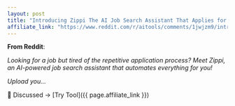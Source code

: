 ```yaml
---
layout: post
title: "Introducing Zippi The AI Job Search Assistant That Applies for You"
affiliate_link: "https://www.reddit.com/r/aitools/comments/1jwjzm9/introducing_zippi_the_ai_job_search_assistant/?ref=autoverse&utm_source=autoverse"
---
```


**From Reddit**:  
*<!-- SC_OFF --><div class='md'><p>Looking for a job but tired of the repetitive application process? Meet Zippi, an AI-powered job search assistant that automates everything for you!</p> <p>Upload you...*

💬 Discussed → [Try Tool]({{ page.affiliate_link }})  

